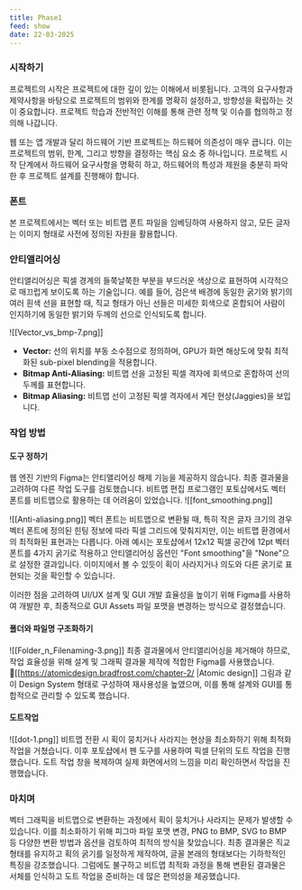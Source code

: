 ```yaml
---
title: Phase1
feed: show
date: 22-03-2025
--- 
```


### 시작하기
프로젝트의 시작은 프로젝트에 대한 깊이 있는 이해에서 비롯됩니다. 고객의 요구사항과 제약사항을 바탕으로 프로젝트의 범위와 한계를 명확히 설정하고, 방향성을 확립하는 것이 중요합니다. 프로젝트 학습과 전반적인 이해를 통해 관련 정책 및 이슈를 협의하고 정의해 나갑니다.

웹 또는 앱 개발과 달리 하드웨어 기반 프로젝트는 하드웨어 의존성이 매우 큽니다. 이는 프로젝트의 범위, 한계, 그리고 방향을 결정하는 핵심 요소 중 하나입니다. 프로젝트 시작 단계에서 하드웨어 요구사항을 명확히 하고, 하드웨어의 특성과 제원을 충분히 파악한 후 프로젝트 설계를 진행해야 합니다.


### 폰트
본 프로젝트에서는 벡터 또는 비트맵 폰트 파일을 임베딩하여 사용하지 않고, 모든 글자는 이미지 형태로 사전에 정의된 자원을 활용합니다.

### 안티앨리어싱
안티앨리어싱은 픽셀 경계의 들쭉날쭉한 부분을 부드러운 색상으로 표현하여 시각적으로 매끄럽게 보이도록 하는 기술입니다. 예를 들어, 검은색 배경에 동일한 굵기와 밝기의 여러 흰색 선을 표현할 때, 직교 형태가 아닌 선들은 미세한 회색으로 혼합되어 사람이 인지하기에 동일한 밝기와 두께의 선으로 인식되도록 합니다.

![[Vector_vs_bmp-7.png]]
- **Vector:** 선의 위치를 부동 소수점으로 정의하며, GPU가 화면 해상도에 맞춰 최적화된 sub-pixel blending을 적용합니다.
- **Bitmap Anti-Aliasing:** 비트맵 선을 고정된 픽셀 격자에 회색으로 혼합하여 선의 두께를 표현합니다.
- **Bitmap Aliasing:** 비트맵 선이 고정된 픽셀 격자에서 계단 현상(Jaggies)을 보입니다.

### 작업 방법

#### 도구 정하기
웹 엔진 기반의 Figma는 안티앨리어싱 해제 기능을 제공하지 않습니다. 최종 결과물을 고려하여 다른 작업 도구를 검토했습니다. 비트맵 편집 프로그램인 포토샵에서도 벡터 폰트를 비트맵으로 활용하는 데 어려움이 있었습니다.
![[font_smoothing.png]]

![[Anti-aliasing.png]]
벡터 폰트는 비트맵으로 변환될 때, 특히 작은 글자 크기의 경우 벡터 폰트에 정의된 힌팅 정보에 따라 픽셀 그리드에 맞춰지지만, 이는 비트맵 환경에서의 최적화된 표현과는 다릅니다. 아래 예시는 포토샵에서 12x12 픽셀 공간에 12pt 벡터 폰트를 4가지 굵기로 적용하고 안티앨리어싱 옵션인 "Font smoothing"을 "None"으로 설정한 결과입니다. 이미지에서 볼 수 있듯이 획이 사라지거나 의도와 다른 굵기로 표현되는 것을 확인할 수 있습니다.

이러한 점을 고려하여 UI/UX 설계 및 GUI 개발 효율성을 높이기 위해 Figma를 사용하여 개발한 후, 최종적으로 GUI Assets 파일 포맷을 변경하는 방식으로 결정했습니다.


#### 폴더와 파일명 구조화하기
![[Folder_n_Filenaming-3.png]]
최종 결과물에서 안티앨리어싱을 제거해야 하므로, 작업 효율성을 위해 설계 및 그래픽 결과물 제작에 적합한 Figma를 사용했습니다.
[[https://atomicdesign.bradfrost.com/chapter-2/ |Atomic design]]
그림과 같이 Design System 형태로 구성하여 재사용성을 높였으며, 이를 통해 설계와 GUI를 통합적으로 관리할 수 있도록 했습니다.

#### 도트작업
![[dot-1.png]]
비트맵 전환 시 획이 뭉치거나 사라지는 현상을 최소화하기 위해 최적화 작업을 거쳤습니다. 이후 포토샵에서 펜 도구를 사용하여 픽셀 단위의 도트 작업을 진행했습니다. 도트 작업 창을 복제하여 실제 화면에서의 느낌을 미리 확인하면서 작업을 진행했습니다.

### 마치며
벡터 그래픽을 비트맵으로 변환하는 과정에서 획이 뭉치거나 사라지는 문제가 발생할 수 있습니다. 이를 최소화하기 위해 피그마 파일 포맷 변경, PNG to BMP, SVG to BMP 등 다양한 변환 방법과 옵션을 검토하여 최적의 방식을 찾았습니다. 최종 결과물은 직교 형태를 유지하고 획의 굵기를 일정하게 제작하여, 글꼴 본래의 형태보다는 기하학적인 특징을 강조했습니다. 그럼에도 불구하고 비트맵 최적화 과정을 통해 변환된 결과물은 서체를 인식하고 도트 작업을 준비하는 데 많은 편의성을 제공했습니다.